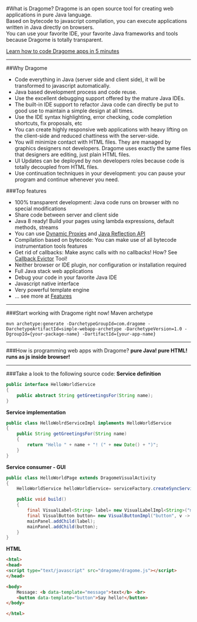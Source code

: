 #What is Dragome?
Dragome is an open source tool for creating web applications in pure Java language.  
Based on bytecode to javascript compilation, you can execute applications written in Java directly on browsers.  
You can use your favorite IDE, your favorite Java frameworks and tools because Dragome is totally transparent.  


[Learn how to code Dragome apps in 5 minutes][4]

----------

##Why Dragome
* Code everything in Java (server side and client side), it will be transformed to javascript automatically. 
* Java based development process and code reuse.
* Use the excellent debugging support offered by the mature Java IDEs.
* The built-in IDE support to refactor Java code can directly be put to good use to maintain a simple design at all times.
* Use the IDE syntax highlighting, error checking, code completion shortcuts, fix proposals, etc
* You can create highly responsive web applications with heavy lifting on the client-side and reduced chattiness with the server-side.
* You will minimize contact with HTML files. They are managed by graphics designers not developers. Dragome uses exactly the same files that designers are editing, just plain HTML files.
* UI Updates can be deployed by non developers roles because code is totally decoupled from HTML files.
* Use continuation techniques in your development: you can pause your program and continue whenever you need.


###Top features
* 100% transparent development: Java code runs on browser with no special modifications
* Share code between server and client side
* Java 8 ready! Build your pages using lambda expressions, default methods, streams
* You can use [Dynamic Proxies][1] and [Java Reflection API][2]
* Compilation based on bytecode: You can make use of all bytecode instrumentation tools features
* Get rid of callbacks: Make async calls with no callbacks! How? See [Callback Evictor][3] Tool!
* Neither browser or IDE plugin, nor configuration or installation required
* Full Java stack web applications
* Debug your code in your favorite Java IDE
* Javascript native interface
* Very powerful template engine
* ... see more at [Features][5]

----------






###Start working with Dragome right now!
Maven archetype
```shell
mvn archetype:generate -DarchetypeGroupId=com.dragome -DarchetypeArtifactId=simple-webapp-archetype -DarchetypeVersion=1.0 -DgroupId={your-package-name} -DartifactId={your-app-name}
```

----------

###How is programming web apps with Dragome?
**pure Java! pure HTML! runs as js inside browser!**

----------

###Take a look to the following source code:
**Service definition**
``` Java
public interface HelloWorldService
{
	public abstract String getGreetingsFor(String name);
}
```

**Service implementation**
``` Java
public class HelloWolrdServiceImpl implements HelloWorldService
{
	public String getGreetingsFor(String name)
	{
		return "Hello " + name + "! (" + new Date() + ")";
	}
}
```

**Service consumer - GUI**
``` Java
public class HelloWorldPage extends DragomeVisualActivity
{
	HelloWorldService helloWorldService= serviceFactory.createSyncService(HelloWorldService.class);

	public void build()
	{
		final VisualLabel<String> label= new VisualLabelImpl<String>("message");
		final VisualButton button= new VisualButtonImpl("button", v -> label.setValue(helloWorldService.getGreetingsFor("World")));
		mainPanel.addChild(label);
		mainPanel.addChild(button);
	}
}
```

**HTML**
``` Html
<html>
<head>
<script type="text/javascript" src="dragome/dragome.js"></script>
</head>

<body>
	Message: <b data-template="message">text</b> <br>
	<button data-template="button">Say hello!</button>
</body>

</html>
```


  [1]: http://docs.oracle.com/javase/7/docs/api/java/lang/reflect/Proxy.html
  [2]: http://docs.oracle.com/javase/tutorial/reflect/
  [3]: callback-evictor.md
  [4]: 5-tutorial.md#DRAGOME%205'%20TUTORIAL
  [5]: features.md
